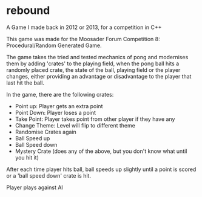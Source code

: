 # rebound
A Game I made back in 2012 or 2013, for a competition in C++

This game was made for the Moosader Forum Competition 8: Procedural/Random Generated Game. 

The game takes the tried and tested mechanics of pong and modernises them by adding 'crates' to the playing field, 
when the pong ball hits a randomly placed crate, the state of the ball, playing field or the player changes, either 
providing an advantage or disadvantage to the player that last hit the ball. 

In the game, there are the following crates: 

- Point up: Player gets an extra point 
- Point Down: Player loses a point 
- Take Point: Player takes point from other player if they have any 
- Change Theme: Level will flip to different theme 
- Randomise Crates again 
- Ball Speed up 
- Ball Speed down
- Mystery Crate (does any of the above, but you don't know what until you hit it)

After each time player hits ball, ball speeds up slightly until a point is scored or a 'ball speed down' crate is hit. 

Player plays against AI 
